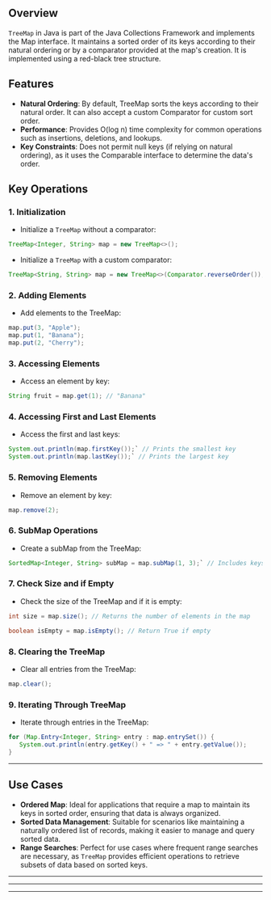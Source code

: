 ## Overview

`TreeMap` in Java is part of the Java Collections Framework and implements the Map interface. It maintains a sorted order of its keys according to their natural ordering or by a comparator provided at the map's creation. It is implemented using a red-black tree structure.

## Features

- **Natural Ordering**: By default, TreeMap sorts the keys according to their natural order. It can also accept a custom Comparator for custom sort order.
- **Performance**: Provides O(log n) time complexity for common operations such as insertions, deletions, and lookups.
- **Key Constraints**: Does not permit null keys (if relying on natural ordering), as it uses the Comparable interface to determine the data's order.

## Key Operations

### 1. Initialization

- Initialize a `TreeMap` without a comparator:

```java
TreeMap<Integer, String> map = new TreeMap<>();
```

- Initialize a `TreeMap` with a custom comparator:

```java
TreeMap<String, String> map = new TreeMap<>(Comparator.reverseOrder());
```

### 2. Adding Elements

- Add elements to the TreeMap:

```java
map.put(3, "Apple");
map.put(1, "Banana");
map.put(2, "Cherry");
```

### 3. Accessing Elements

- Access an element by key:

```java
String fruit = map.get(1); // "Banana"
```

### 4. Accessing First and Last Elements

- Access the first and last keys:

```java
System.out.println(map.firstKey());` // Prints the smallest key
System.out.println(map.lastKey());` // Prints the largest key
```

### 5. Removing Elements

- Remove an element by key:

```java
map.remove(2);
```

### 6. SubMap Operations

- Create a subMap from the TreeMap:

```java
SortedMap<Integer, String> subMap = map.subMap(1, 3);` // Includes keys 1 inclusive to 3 exclusive
```

### 7. Check Size and if Empty

- Check the size of the TreeMap and if it is empty:

```java
int size = map.size(); // Returns the number of elements in the map
```
```java
boolean isEmpty = map.isEmpty(); // Return True if empty
```

### 8. Clearing the TreeMap

- Clear all entries from the TreeMap:

```java
map.clear();
```

### 9. Iterating Through TreeMap

- Iterate through entries in the TreeMap:

```java
for (Map.Entry<Integer, String> entry : map.entrySet()) {
   System.out.println(entry.getKey() + " => " + entry.getValue());
}
```

---

## Use Cases

- **Ordered Map**: Ideal for applications that require a map to maintain its keys in sorted order, ensuring that data is always organized.
- **Sorted Data Management**: Suitable for scenarios like maintaining a naturally ordered list of records, making it easier to manage and query sorted data.
- **Range Searches**: Perfect for use cases where frequent range searches are necessary, as `TreeMap` provides efficient operations to retrieve subsets of data based on sorted keys.

---

---

---
